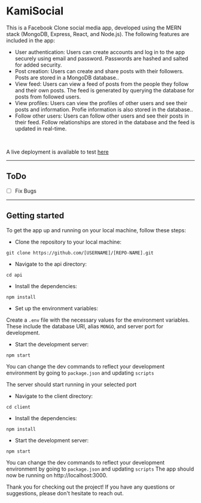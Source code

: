 # KamiSocial

This is a Facebook Clone social media app, developed using the MERN stack (MongoDB, Express, React, and Node.js). The following features are included in the app:

- User authentication: Users can create accounts and log in to the app securely using email and password. Passwords are hashed and salted for added security.
- Post creation: Users can create and share posts with their followers. Posts are stored in a MongoDB database..
- View feed: Users can view a feed of posts from the people they follow and their own posts. The feed is generated by querying the database for posts from followed users.
- View profiles: Users can view the profiles of other users and see their posts and information. Profie information is also stored in the database..
- Follow other users: Users can follow other users and see their posts in their feed. Follow relationships are stored in the database and the feed is updated in real-time.

<br>

A live deployment is available to test [here](https://kamisocial.onrender.com)

<hr>

## ToDo

- [ ] Fix Bugs


<hr>

## Getting started

To get the app up and running on your local machine, follow these steps:

- Clone the repository to your local machine:

```
git clone https://github.com/[USERNAME]/[REPO-NAME].git
```
- Navigate to the api directory:
```
cd api
```
- Install the dependencies:
```
npm install
```
- Set up the environment variables:

Create a ```.env``` file with the necessary values for the environment variables. These include the database URI, alias ```MONGO```, and server port for development.

- Start the development server:
```
npm start
```
You can change the dev commands to reflect your development environment by going to ```package.json``` and updating ```scripts```

The server should start running in your selected port

- Navigate to the client directory:
```
cd client
```
- Install the dependencies:
```
npm install
```
- Start the development server:
```
npm start
```
You can change the dev commands to reflect your development environment by going to ```package.json``` and updating ```scripts```
The app should now be running on http://localhost:3000.

Thank you for checking out the project! If you have any questions or suggestions, please don't hesitate to reach out.
